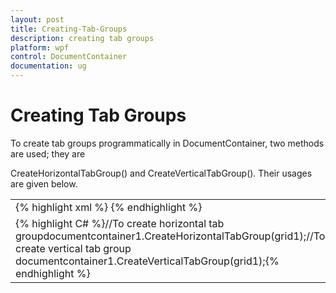 ```yaml
---
layout: post
title: Creating-Tab-Groups
description: creating tab groups
platform: wpf
control: DocumentContainer
documentation: ug
---
```


# Creating Tab Groups

To create tab groups programmatically in DocumentContainer, two methods are used; they are 

CreateHorizontalTabGroup() and CreateVerticalTabGroup(). Their usages are given below.



<table>
<tr>
<td>
{% highlight xml %}<syncfusion:DocumentContainer  Name="documentcontainer1" Mode="TDI">            <Grid Name="grid1"/>            <Grid Name="grid2"/>        </syncfusion:DocumentContainer>{% endhighlight %}</td></tr>
<tr>
<td>
{% highlight C# %}//To create horizontal tab groupdocumentcontainer1.CreateHorizontalTabGroup(grid1);//To create vertical tab group  documentcontainer1.CreateVerticalTabGroup(grid1);{% endhighlight %}</td></tr>
</table>


